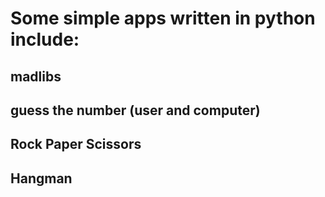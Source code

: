 # Some simple apps written in python include:
## madlibs
## guess the number (user and computer)
## Rock Paper Scissors
## Hangman
